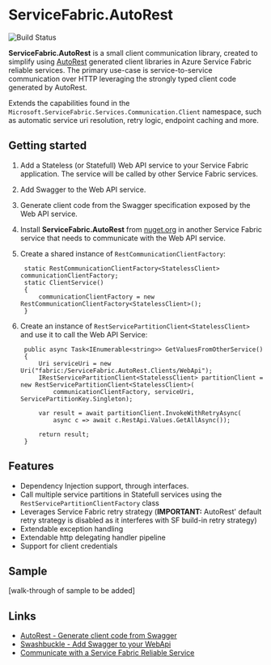 # ServiceFabric.AutoRest
![Build Status](https://mny.visualstudio.com/_apis/public/build/definitions/31e43162-b5bb-4610-b124-237497e9785b/21/badge)

**ServiceFabric.AutoRest** is a small client communication library, created to simplify using [AutoRest](https://github.com/Azure/autorest) generated client libraries in Azure Service Fabric reliable services. The primary use-case is service-to-service communication over HTTP leveraging the strongly typed client code generated by AutoRest.

Extends the capabilities found in the `Microsoft.ServiceFabric.Services.Communication.Client` namespace, such as automatic service uri resolution, retry logic, endpoint caching and more.

## Getting started

1. Add a Stateless (or Statefull) Web API service to your Service Fabric application. The service will be called by other Service Fabric services.
2. Add Swagger to the Web API service.
3. Generate client code from the Swagger specification exposed by the Web API service.
3. Install **ServiceFabric.AutoRest** from [nuget.org](https://www.nuget.org/packages/ServiceFabric.AutoRest) in another Service Fabric service that needs to communicate with the Web API service.
5. Create a shared instance of `RestCommunicationClientFactory`: 

		static RestCommunicationClientFactory<StatelessClient> communicationClientFactory;
		static ClientService()
		{  
			communicationClientFactory = new RestCommunicationClientFactory<StatelessClient>();            
		}
6. Create an instance of `RestServicePartitionClient<StatelessClient>` and use it to call the Web API Service:

		public async Task<IEnumerable<string>> GetValuesFromOtherService()
		{
			Uri serviceUri = new Uri("fabric:/ServiceFabric.AutoRest.Clients/WebApi");
			IRestServicePartitionClient<StatelessClient> partitionClient = new RestServicePartitionClient<StatelessClient>(
				communicationClientFactory, serviceUri, ServicePartitionKey.Singleton);

			var result = await partitionClient.InvokeWithRetryAsync(
				async c => await c.RestApi.Values.GetAllAsync());

			return result;
		}

## Features
* Dependency Injection support, through interfaces.
* Call multiple service partitions in Statefull services using the `RestServicePartitionClientFactory` class
* Leverages Service Fabric retry strategy (**IMPORTANT:** AutoRest' default retry strategy is disabled as it interferes with SF build-in retry strategy)
* Extendable exception handling
* Extendable http delegating handler pipeline
* Support for client credentials

## Sample
[walk-through of sample to be added]


## Links
* [AutoRest - Generate client code from Swagger](https://github.com/Azure/autorest)
* [Swashbuckle - Add Swagger to your WebApi](https://github.com/domaindrivendev/Swashbuckle)
* [Communicate with a Service Fabric Reliable Service](https://docs.microsoft.com/en-us/azure/service-fabric/service-fabric-reliable-services-communication#communicating-with-a-service)
